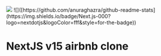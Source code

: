 <img src="https://capsule-render.vercel.app/api?type=waving&color=BDBDC8&height=150&section=header" />
![]([https://github.com/anuraghazra/github-readme-stats](https://img.shields.io/badge/Next.js-000?logo=nextdotjs&logoColor=fff&style=for-the-badge))

# NextJS v15 airbnb clone

